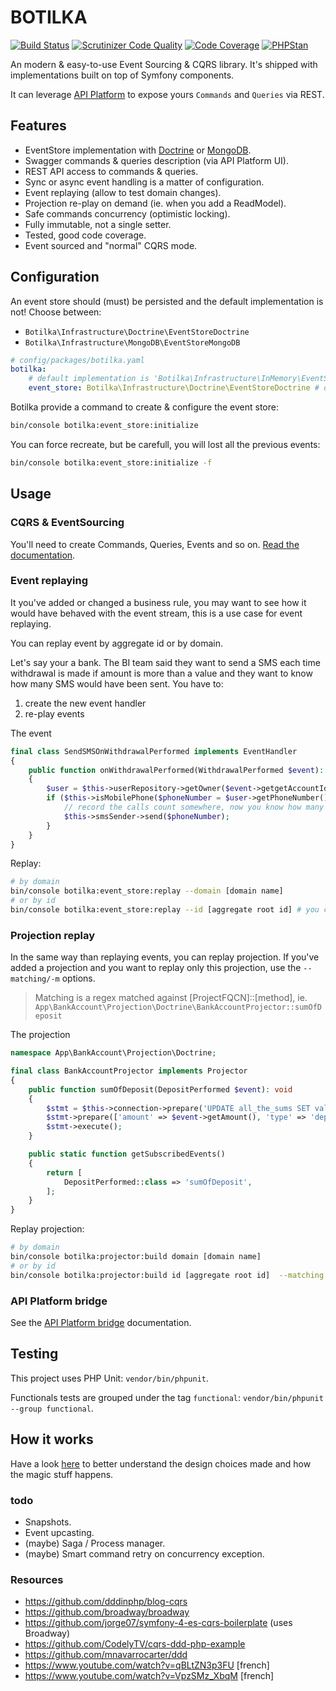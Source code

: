 # BOTILKA

[![Build Status](https://travis-ci.org/botilka/botilka.svg?branch=master)](https://travis-ci.org/botilka/botilka)
[![Scrutinizer Code Quality](https://scrutinizer-ci.com/g/botilka/botilka/badges/quality-score.png?b=master)](https://scrutinizer-ci.com/g/botilka/botilka/?branch=master)
[![Code Coverage](https://scrutinizer-ci.com/g/botilka/botilka/badges/coverage.png?b=master)](https://scrutinizer-ci.com/g/botilka/botilka/?branch=master)
[![PHPStan](https://img.shields.io/badge/PHPStan-enabled-brightgreen.svg?style=flat)](https://github.com/phpstan/phpstan)

An modern & easy-to-use Event Sourcing & CQRS library. It's shipped with implementations built on top of Symfony components.

It can leverage [API Platform](https://api-platform.com) to expose yours `Commands` and `Queries` via REST.

## Features

- EventStore implementation with [Doctrine](https://www.doctrine-project.org/) or [MongoDB](https://www.mongodb.com).
- Swagger commands & queries description (via API Platform UI).
- REST API access to commands & queries.
- Sync or async event handling is a matter of configuration.
- Event replaying (allow to test domain changes).
- Projection re-play on demand (ie. when you add a ReadModel).
- Safe commands concurrency (optimistic locking).
- Fully immutable, not a single setter.
- Tested, good code coverage. 
- Event sourced and "normal" CQRS mode.

## Configuration

An event store should (must) be persisted and the default implementation is not! Choose between:
 - `Botilka\Infrastructure\Doctrine\EventStoreDoctrine`
 - `Botilka\Infrastructure\MongoDB\EventStoreMongoDB`
 
```yaml
# config/packages/botilka.yaml
botilka:
    # default implementation is 'Botilka\Infrastructure\InMemory\EventStoreInMemory', not persisted!!
    event_store: Botilka\Infrastructure\Doctrine\EventStoreDoctrine # or 'Botilka\Infrastructure\MongoDB\EventStoreMongoDB'
```

Botilka provide a command to create & configure the event store:

```sh
bin/console botilka:event_store:initialize
```
You can force recreate, but be carefull, you will lost all the previous events:
```sh
bin/console botilka:event_store:initialize -f
```

## Usage

### CQRS & EventSourcing

You'll need to create Commands, Queries, Events and so on. [Read the documentation](/documentation/cqrs.md).

### Event replaying

It you've added or changed a business rule, you may want to see how it would have behaved with the event stream,
this is a use case for event replaying.

You can replay event by aggregate id or by domain.

Let's say your a bank. The BI team said they want to send a SMS each time withdrawal is made if amount is
more than a value and they want to know how many SMS would have been sent.
You have to:
1. create the new event handler
2. re-play events

The event
```php
final class SendSMSOnWithdrawalPerformed implements EventHandler
{
    public function onWithdrawalPerformed(WithdrawalPerformed $event): void
    {
        $user = $this->userRepository->getOwner($event->getgetAccountId());
        if ($this->isMobilePhone($phoneNumber = $user->getPhoneNumber()) && $event->getAmount() > self::ALERT_AMOUNT) {
            // record the calls count somewhere, now you know how many SMS would have been sent
            $this->smsSender->send($phoneNumber);
        }
    }
}
```

Replay:
```bash
# by domain
bin/console botilka:event_store:replay --domain [domain name]
# or by id
bin/console botilka:event_store:replay --id [aggregate root id] # you can limit the scope with --from/-f & --to/-t
```

### Projection replay

In the same way than replaying events, you can replay projection. If you've added a projection
and you want to replay only this projection, use the `--matching/-m` options.

> Matching is a regex matched against \[ProjectFQCN\]::\[method\],
> ie. `App\BankAccount\Projection\Doctrine\BankAccountProjector::sumOfDeposit`

The projection
```php
namespace App\BankAccount\Projection\Doctrine;

final class BankAccountProjector implements Projector
{
    public function sumOfDeposit(DepositPerformed $event): void
    {
        $stmt = $this->connection->prepare('UPDATE all_the_sums SET value = value + :amount WHERE type = :type');
        $stmt->prepare(['amount' => $event->getAmount(), 'type' => 'deposit']);
        $stmt->execute();
    }

    public static function getSubscribedEvents()
    {
        return [
            DepositPerformed::class => 'sumOfDeposit',
        ];
    }
}
```

Replay projection:
```bash
# by domain
bin/console botilka:projector:build domain [domain name]
# or by id
bin/console botilka:projector:build id [aggregate root id]  --matching sumOfDeposit # you can limit the scope with --from/-f & --to/-t
```


### API Platform bridge
See the [API Platform bridge](/documentation/api_platform_bridge.md) documentation.

## Testing

This project uses PHP Unit: `vendor/bin/phpunit`.

Functionals tests are grouped under the tag `functional`: `vendor/bin/phpunit --group functional`. 

## How it works

Have a look [here](/documentation/internals.md) to better understand the design choices made and how the magic stuff happens.

### todo

- Snapshots.
- Event upcasting.
- (maybe) Saga / Process manager.
- (maybe) Smart command retry on concurrency exception.


### Resources

- https://github.com/dddinphp/blog-cqrs
- https://github.com/broadway/broadway
- https://github.com/jorge07/symfony-4-es-cqrs-boilerplate (uses Broadway)
- https://github.com/CodelyTV/cqrs-ddd-php-example
- https://github.com/mnavarrocarter/ddd
- https://www.youtube.com/watch?v=qBLtZN3p3FU \[french\]
- https://www.youtube.com/watch?v=VpzSMz_XbqM \[french\]
